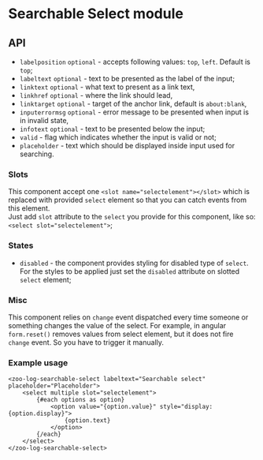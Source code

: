 # Searchable Select module

## API
- `labelposition` `optional` - accepts following values: `top`, `left`. Default is `top`;
- `labeltext` `optional` - text to be presented as the label of the input;
- `linktext` `optional` - what text to present as a link text,
- `linkhref` `optional` - where the link should lead,
- `linktarget` `optional` - target of the anchor link, default is `about:blank`,
- `inputerrormsg` `optional` - error message to be presented when input is in invalid state,
- `infotext` `optional` - text to be presented below the input;
- `valid` - flag which indicates whether the input is valid or not;
- `placeholder` - text which should be displayed inside input used for searching.

### Slots
This component accept one `<slot name="selectelement"></slot>` which is replaced with provided `select` element so that you can catch events from this element.       
Just add `slot` attribute to the `select` you provide for this component, like so: `<select slot="selectelement">`;

### States
- `disabled` - the component provides styling for disabled type of `select`. For the styles to be applied just set the `disabled` attribute on slotted `select` element;

### Misc
This component relies on `change` event dispatched every time someone or something changes the value of the select. For example, in angular `form.reset()` removes values from select element, but it does not fire `change` event. So you have to trigger it manually. 

### Example usage 
```
<zoo-log-searchable-select labeltext="Searchable select" placeholder="Placeholder">
	<select multiple slot="selectelement">
		{#each options as option}
			<option value="{option.value}" style="display: {option.display}">
				{option.text}
			</option>
		{/each}
	</select>
</zoo-log-searchable-select>
```